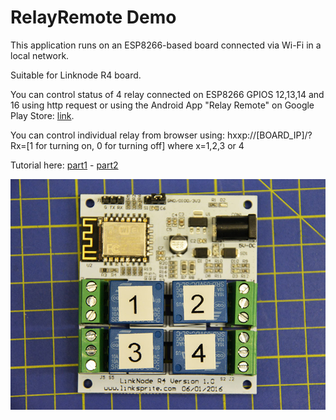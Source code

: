 # RelayRemote Demo

This application runs on an ESP8266-based board connected via Wi-Fi in a local network.

Suitable for Linknode R4 board.

You can control status of 4 relay connected on ESP8266 GPIOS 12,13,14 and 16 using http request or using the Android App "Relay Remote" on Google Play Store: [link](https://play.google.com/store/apps/details?id=appinventor.ai_settorezero.RelayRemote).

You can control individual relay from browser using: hxxp://[BOARD_IP]/?Rx=[1 for turning on, 0 for turning off] where x=1,2,3 or 4

Tutorial here: [part1](https://www.settorezero.com/wordpress/il-modulo-esp8266-e-il-nodemcu-devkit-parte-1-introduzione-e-preparazione-ambiente-di-sviluppo-con-arduino-ide/) - [part2](https://www.settorezero.com/wordpress/il-modulo-esp8266-e-il-nodemcu-devkit-parte-2-controlliamo-4-rele-tramite-la-rete-wi-fi-di-casa/)

![linknode R4](/RelayRemote_Demo/linknode_r4.jpg)
